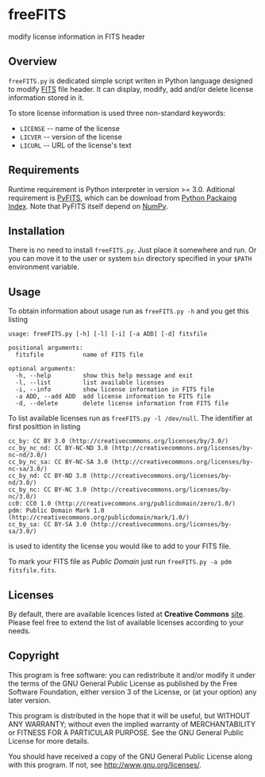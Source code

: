 freeFITS
========

modify license information in FITS header


Overview
--------
`freeFITS.py` is dedicated simple script writen in Python language designed to modify [FITS](http://en.wikipedia.org/wiki/FITS) file header. It can display, modify, add and/or delete license information stored in it.

To store license information is used three non-standard keywords:

* `LICENSE` -- name of the license
* `LICVER` -- version of the license
* `LICURL` -- URL of the license's text


Requirements
------------
Runtime requirement is Python interpreter in version >= 3.0. Aditional requirement is [PyFITS](http://www.stsci.edu/institute/software_hardware/pyfits), which can be download from [Python Packaing Index](http://pypi.python.org/pypi/pyfits). Note that PyFITS itself depend on [NumPy](http://www.numpy.org/).



Installation
------------
There is no need to install `freeFITS.py`. Just place it somewhere and run. Or you can move it to the user or system `bin` directory specified in your `$PATH` environment variable.


Usage
-----
To obtain information about usage run as `freeFITS.py -h` and you get this listing

    usage: freeFITS.py [-h] [-l] [-i] [-a ADD] [-d] fitsfile

    positional arguments:
      fitsfile           name of FITS file

    optional arguments:
      -h, --help         show this help message and exit
      -l, --list         list available licenses
      -i, --info         show license information in FITS file
      -a ADD, --add ADD  add license information to FITS file
      -d, --delete       delete license information from FITS file

To list available licenses run as `freeFITS.py -l /dev/null`. The identifier at first posittion in listing

    cc_by: CC BY 3.0 (http://creativecommons.org/licenses/by/3.0/)
    cc_by_nc_nd: CC BY-NC-ND 3.0 (http://creativecommons.org/licenses/by-nc-nd/3.0/)
    cc_by_nc_sa: CC BY-NC-SA 3.0 (http://creativecommons.org/licenses/by-nc-sa/3.0/)
    cc_by_nd: CC BY-ND 3.0 (http://creativecommons.org/licenses/by-nd/3.0/)
    cc_by_nc: CC BY-NC 3.0 (http://creativecommons.org/licenses/by-nc/3.0/)
    cc0: CC0 1.0 (http://creativecommons.org/publicdomain/zero/1.0/)
    pdm: Public Domain Mark 1.0 (http://creativecommons.org/publicdomain/mark/1.0/)
    cc_by_sa: CC BY-SA 3.0 (http://creativecommons.org/licenses/by-sa/3.0/)

is used to identity the license you would like to add to your FITS file.

To mark your FITS file as *Public Domain* just run `freeFITS.py -a pdm fitsfile.fits`.


Licenses
--------
By default, there are available licences listed at **Creative Commons** [site](http://creativecommons.org/licenses/). Please feel free to extend the list of available licenses according to your needs.


Copyright
---------
This program is free software: you can redistribute it and/or modify
it under the terms of the GNU General Public License as published by
the Free Software Foundation, either version 3 of the License, or
(at your option) any later version.

This program is distributed in the hope that it will be useful,
but WITHOUT ANY WARRANTY; without even the implied warranty of
MERCHANTABILITY or FITNESS FOR A PARTICULAR PURPOSE.  See the
GNU General Public License for more details.

You should have received a copy of the GNU General Public License
along with this program.  If not, see <http://www.gnu.org/licenses/>.
